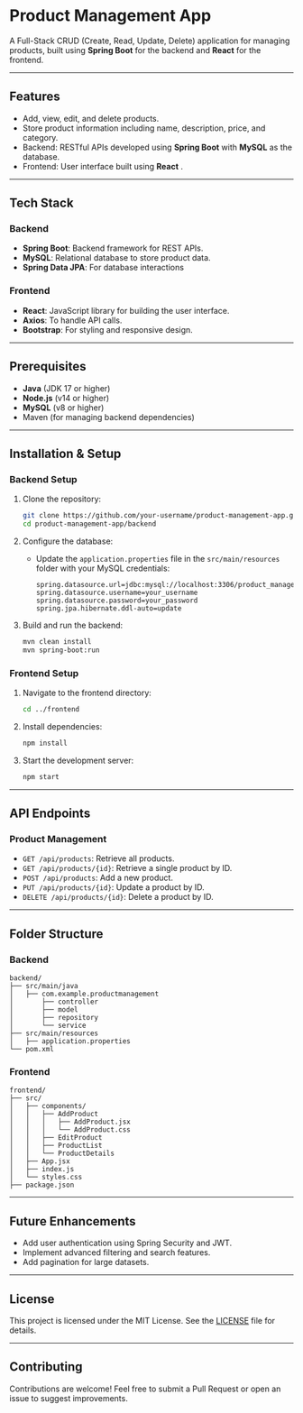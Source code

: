 # Product Management App

A Full-Stack CRUD (Create, Read, Update, Delete) application for managing products, built using **Spring Boot** for the backend and **React** for the frontend.

---

## Features

- Add, view, edit, and delete products.
- Store product information including name, description, price, and category.
- Backend: RESTful APIs developed using **Spring Boot** with **MySQL** as the database.
- Frontend: User interface built using **React** .

---

## Tech Stack

### Backend
- **Spring Boot**: Backend framework for REST APIs.
- **MySQL**: Relational database to store product data.
- **Spring Data JPA**: For database interactions

### Frontend
- **React**: JavaScript library for building the user interface.
- **Axios**: To handle API calls.
- **Bootstrap**: For styling and responsive design.

---

## Prerequisites

- **Java** (JDK 17 or higher)
- **Node.js** (v14 or higher)
- **MySQL** (v8 or higher)
- Maven (for managing backend dependencies)

---

## Installation & Setup

### Backend Setup
1. Clone the repository:
   ```bash
   git clone https://github.com/your-username/product-management-app.git
   cd product-management-app/backend
   ```

2. Configure the database:
   - Update the `application.properties` file in the `src/main/resources` folder with your MySQL credentials:
     ```properties
     spring.datasource.url=jdbc:mysql://localhost:3306/product_management
     spring.datasource.username=your_username
     spring.datasource.password=your_password
     spring.jpa.hibernate.ddl-auto=update
     ```

3. Build and run the backend:
   ```bash
   mvn clean install
   mvn spring-boot:run
   ```

### Frontend Setup
1. Navigate to the frontend directory:
   ```bash
   cd ../frontend
   ```

2. Install dependencies:
   ```bash
   npm install
   ```

3. Start the development server:
   ```bash
   npm start
   ```

---

## API Endpoints

### Product Management
- `GET /api/products`: Retrieve all products.
- `GET /api/products/{id}`: Retrieve a single product by ID.
- `POST /api/products`: Add a new product.
- `PUT /api/products/{id}`: Update a product by ID.
- `DELETE /api/products/{id}`: Delete a product by ID.

---

## Folder Structure

### Backend
```
backend/
├── src/main/java
│   ├── com.example.productmanagement
│       ├── controller
│       ├── model
│       ├── repository
│       └── service
├── src/main/resources
│   ├── application.properties
└── pom.xml
```

### Frontend
```
frontend/
├── src/
│   ├── components/
│   │   ├── AddProduct
│   │   │   ├── AddProduct.jsx
│   │   │   └── AddProduct.css
│   │   ├── EditProduct
│   │   ├── ProductList
│   │   └── ProductDetails
│   ├── App.jsx
│   ├── index.js
│   └── styles.css
├── package.json
```

---


## Future Enhancements
- Add user authentication using Spring Security and JWT.
- Implement advanced filtering and search features.
- Add pagination for large datasets.

---

## License

This project is licensed under the MIT License. See the [LICENSE](LICENSE) file for details.

---

## Contributing

Contributions are welcome! Feel free to submit a Pull Request or open an issue to suggest improvements.
